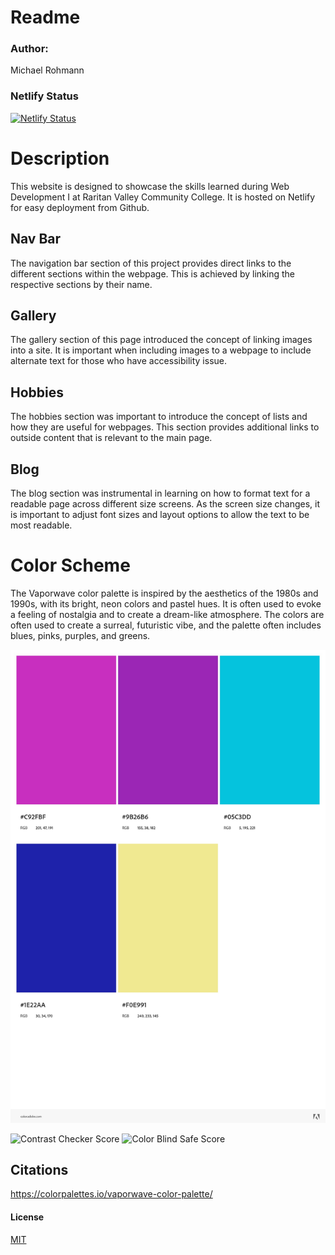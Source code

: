 # Readme
### Author:
Michael Rohmann 

### Netlify Status
[![Netlify Status](https://api.netlify.com/api/v1/badges/78033adc-b858-46e3-8809-6bf9edaab269/deploy-status)](https://app.netlify.com/sites/mrohmann/deploys)

# Description
This website is designed to showcase the skills learned during Web Development I at Raritan Valley Community College. It is hosted on Netlify for easy deployment from Github.

  ## Nav Bar
The navigation bar section of this project provides direct links to the different sections within the webpage. This is achieved by linking the respective sections by their name.

  ## Gallery
The gallery section of this page introduced the concept of linking images into a site. It is important when including images to a webpage to include alternate text for those who have accessibility issue.

  ## Hobbies
The hobbies section was important to introduce the concept of  lists and how they are useful for webpages. This section provides additional links to outside content that is relevant to the main page.

  ## Blog
The blog section was instrumental in learning on how to format text for a readable page across different size screens. As the screen size changes, it is important to adjust font sizes and layout options to allow the text to be most readable. 

# Color Scheme
The Vaporwave color palette is inspired by the aesthetics of the 1980s and 1990s, with its bright, neon colors and pastel hues. It is often used to evoke a feeling of nostalgia and to create a dream-like atmosphere. The colors are often used to create a surreal, futuristic vibe, and the palette often includes blues, pinks, purples, and greens.

![color palette](https://github.com/RVCC-IDMX/about-me-mrohmann/blob/8b1e9c55bda4bc97f9bc377bf1cd5a71d8702490/assets/img/AdobeColor-My%20Color%20Theme.jpeg)

![Contrast Checker Score]()
![Color Blind Safe Score]()

## Citations
https://colorpalettes.io/vaporwave-color-palette/

#### License
[MIT](https://choosealicense.com/licenses/mit/)